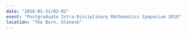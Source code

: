 ```yaml
---
date: "2018-01-31/02-02"
event: "Postgraduate Intra-Disciplinary Mathematics Symposium 2018"
location: "The Burn, Glenesk"
---
```

